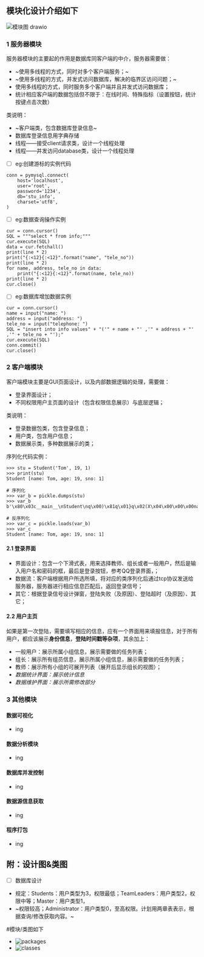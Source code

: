 
## 模块化设计介绍如下
![模块图 drawio](https://user-images.githubusercontent.com/88447898/168292833-f2181670-0c4f-433e-aba6-d53867d1e022.svg)


### 1 服务器模块
服务器模块的主要起的作用是数据库同客户端的中介，服务器需要做：
- ~使用多线程的方式，同时对多个客户端服务；~
- ~使用多线程的方式，并发式访问数据库，解决的临界区访问问题；~
- 使用多线程的方式，同时服务多个客户端并且并发式访问数据库；
- 统计相应客户端的数据包括但不限于：在线时间、特殊指标（设置按钮，统计按键点击次数）

类说明：
- ~客户端类，包含数据库登录信息~
- 数据库登录信息用字典存储
- 线程——接受client请求类，设计一个线程处理
- 线程——并发访问database类，设计一个线程处理


- [ ] eg:创建游标的实例代码
```
conn = pymysql.connect(
    host='localhost',
    user='root',
    password='1234',
    db='stu_info',
    charset='utf8',
)
```

- [ ] eg:数据查询操作实例
```
cur = conn.cursor()
SQL = """select * from info;"""
cur.execute(SQL)
data = cur.fetchall()
print(line * 2)
print("{:<12}{:<12}".format("name", "tele_no"))
print(line * 2)
for name, address, tele_no in data:
    print("{:<12}{:<12}".format(name, tele_no))
print(line * 2)
cur.close()
```

- [ ] eg:数据库增加数据实例
```
cur = conn.cursor()
name = input("name: ")
address = input("address: ")
tele_no = input("telephone: ")
SQL = "insert into info values" + "('" + name + "' ,'" + address + "' ,'" + tele_no + "');"
cur.execute(SQL)
conn.commit()
cur.close()
```
### 2 客户端模块
客户端模块主要是GUI页面设计，以及内部数据逻辑的处理，需要做：
- 登录界面设计；
- 不同权限用户主页面的设计（包含权限信息展示）与底层逻辑；

类说明：
- 登录数据包类，包含登录信息；
- 用户类，包含用户信息；
- 数据展示类，多种数据展示的类；

序列化代码实例：
```
>>> stu = Student('Tom', 19, 1)
>>> print(stu)
Student [name: Tom, age: 19, sno: 1]

# 序列化
>>> var_b = pickle.dumps(stu)
>>> var_b
b'\x80\x03c__main__\nStudent\nq\x00)\x81q\x01}q\x02(X\x04\x00\x00\x00nameq\x03X\x03\x00\x00\x00Tomq\x04X\x03\x00\x00\x00ageq\x05K\x13X\x03\x00\x00\x00snoq\x06K\x01ub.'

# 反序列化
>>> var_c = pickle.loads(var_b)
>>> var_c
Student [name: Tom, age: 19, sno: 1]

```

#### 2.1 登录界面
- 界面设计：包含一个下滑式表，用来选择教师、组长或者一般用户，然后是输入用户名和密码的框，最后是登录按钮，参考QQ登录界面，；
- 数据流：客户端根据用户所选所填，将对应的类序列化后通过tcp协议发送给服务器，服务器进行相应信息匹配后，返回登录信号；
- 其它：根据登录信号设计弹窗，登陆失败（及原因）、登陆超时（及原因）、其它；

#### 2.2 用户主页
如果是第一次登陆，需要填写相应的信息，应有一个界面用来填报信息，对于所有用户，都应该展示**身份信息**，**登陆时间戳等杂项**，其余加上：
- 一般用户：展示所属小组信息，展示需要做的任务列表；
- 组长：展示所有组员信息，展示所属小组信息，展示需要做的任务列表；
- 教师：展示所有小组的可展开列表（展开后显示组长的视图）；
- *数据统计界面：展示统计信息*
- *数据维护界面：展示所需修改部分*

### 3 其他模块
#### 数据可视化
- ing
#### 数据分析模块
- ing
#### 数据库并发控制
- ing
#### 数据源信息获取
- ing
#### 程序打包
- ing

## 附：设计图&类图
- [ ] 数据库设计
- 规定：Students：用户类型为3，权限最低；TeamLeaders：用户类型2，权限中等；Master：用户类型1，
- ~权限较高；Administrator：用户类型0，至高权限。计划用两章表表示，根据查询/修改获取内容。~


#模块/类图如下
- ![packages](https://user-images.githubusercontent.com/88447898/170612416-bfc65b8e-68e9-4888-8d03-647807b46002.svg)
- ![classes](https://user-images.githubusercontent.com/88447898/170612436-71dc60a5-51e9-4822-b64d-ab9b012f0cf6.svg)

